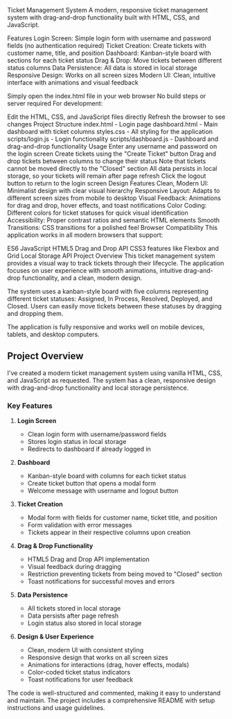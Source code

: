 Ticket Management System
A modern, responsive ticket management system with drag-and-drop functionality built with HTML, CSS, and JavaScript.

Features
Login Screen: Simple login form with username and password fields (no authentication required)
Ticket Creation: Create tickets with customer name, title, and position
Dashboard: Kanban-style board with sections for each ticket status
Drag & Drop: Move tickets between different status columns
Data Persistence: All data is stored in local storage
Responsive Design: Works on all screen sizes
Modern UI: Clean, intuitive interface with animations and visual feedback

Simply open the index.html file in your web browser
No build steps or server required
For development:

Edit the HTML, CSS, and JavaScript files directly
Refresh the browser to see changes
Project Structure
index.html - Login page
dashboard.html - Main dashboard with ticket columns
styles.css - All styling for the application
scripts/login.js - Login functionality
scripts/dashboard.js - Dashboard and drag-and-drop functionality
Usage
Enter any username and password on the login screen
Create tickets using the "Create Ticket" button
Drag and drop tickets between columns to change their status
Note that tickets cannot be moved directly to the "Closed" section
All data persists in local storage, so your tickets will remain after page refresh
Click the logout button to return to the login screen
Design Features
Clean, Modern UI: Minimalist design with clear visual hierarchy
Responsive Layout: Adapts to different screen sizes from mobile to desktop
Visual Feedback: Animations for drag and drop, hover effects, and toast notifications
Color Coding: Different colors for ticket statuses for quick visual identification
Accessibility: Proper contrast ratios and semantic HTML elements
Smooth Transitions: CSS transitions for a polished feel
Browser Compatibility
This application works in all modern browsers that support:

ES6 JavaScript
HTML5 Drag and Drop API
CSS3 features like Flexbox and Grid
Local Storage API
Project Overview
This ticket management system provides a visual way to track tickets through their lifecycle. The application focuses on user experience with smooth animations, intuitive drag-and-drop functionality, and a clean, modern design.

The system uses a kanban-style board with five columns representing different ticket statuses: Assigned, In Process, Resolved, Deployed, and Closed. Users can easily move tickets between these statuses by dragging and dropping them.

The application is fully responsive and works well on mobile devices, tablets, and desktop computers.


## Project Overview

I've created a modern ticket management system using vanilla HTML, CSS, and JavaScript as requested. The system has a clean, responsive design with drag-and-drop functionality and local storage persistence.

### Key Features

1. **Login Screen**
   - Clean login form with username/password fields
   - Stores login status in local storage
   - Redirects to dashboard if already logged in

2. **Dashboard**
   - Kanban-style board with columns for each ticket status
   - Create ticket button that opens a modal form
   - Welcome message with username and logout button

3. **Ticket Creation**
   - Modal form with fields for customer name, ticket title, and position
   - Form validation with error messages
   - Tickets appear in their respective columns upon creation

4. **Drag & Drop Functionality**
   - HTML5 Drag and Drop API implementation
   - Visual feedback during dragging
   - Restriction preventing tickets from being moved to "Closed" section
   - Toast notifications for successful moves and errors

5. **Data Persistence**
   - All tickets stored in local storage
   - Data persists after page refresh
   - Login status also stored in local storage

6. **Design & User Experience**
   - Clean, modern UI with consistent styling
   - Responsive design that works on all screen sizes
   - Animations for interactions (drag, hover effects, modals)
   - Color-coded ticket status indicators
   - Toast notifications for user feedback

The code is well-structured and commented, making it easy to understand and maintain. The project includes a comprehensive README with setup instructions and usage guidelines.

<Actions>
  <Action name="Add dark mode toggle" description="Implement a theme switcher for dark/light mode" />
  <Action name="Add ticket filtering" description="Add ability to filter tickets by customer name or title" />
  <Action name="Add ticket details view" description="Create a modal to view and edit ticket details" />
  <Action name="Add ticket statistics" description="Create a dashboard with ticket statistics" />
  <Action name="Add ticket priority levels" description="Implement priority levels for tickets" />
</Actions>
